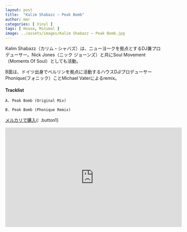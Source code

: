 ```yaml
---
layout: post
title:  "Kalim Shabazz – Peak Bomb"
author: mmr
categories: [ Vinyl ]
tags: [ House, Minimal ]
image: ../assets/images/Kalim Shabazz – Peak Bomb.jpg
---
```


Kalim Shabazz（カリム・シャバズ）は、ニューヨークを拠点とするDJ兼プロデューサー。Nick Jones（ニック ジョーンズ）と共にSoul Movement
（Moments Of Soul）としても活動。

B面は、ドイツ出身でベルリンを拠点に活動するハウスDJ/プロデューサー Phonique(フォニック）ことMichael Vaterによるremix。

#### Tracklist
```md
A. Peak Bomb (Original Mix)

B. Peak Bomb (Phonique Remix)
```

[メルカリで購入](https://jp.mercari.com/item/m35106793909?afid=6142608987){: .button1}


<iframe width="560" height="315" src="https://www.youtube.com/embed/cZ8c216Rq7o?si=F8coC7yOKqYSh_8A" title="YouTube video player" frameborder="0" allow="accelerometer; autoplay; clipboard-write; encrypted-media; gyroscope; picture-in-picture; web-share" referrerpolicy="strict-origin-when-cross-origin" allowfullscreen></iframe>
